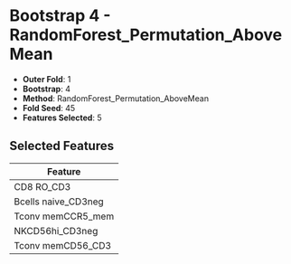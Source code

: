 # Bootstrap 4 - RandomForest_Permutation_AboveMean

- **Outer Fold**: 1
- **Bootstrap**: 4
- **Method**: RandomForest_Permutation_AboveMean
- **Fold Seed**: 45
- **Features Selected**: 5

## Selected Features

| Feature |
|---------|
| CD8 RO_CD3 |
| Bcells naive_CD3neg |
| Tconv memCCR5_mem |
| NKCD56hi_CD3neg |
| Tconv memCD56_CD3 |

